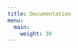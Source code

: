 ```yaml
---
title: Documentation
menu:
  main:
    weight: 30
---
```


<!--add blocks of content here to add more sections to the community page -->

